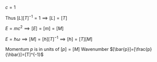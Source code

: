 ---
---

$c=1$

Thus $[L][T]^{-1}=1 \implies [L]=[T]$

$E=mc^2\implies[E]=[m]=[M]$

$E=\hbar \omega\implies [M]=[\hbar][T]^{-1}\implies [\hbar]=[T][M]$

Momentum $p$ is in units of $[p]=[M]$
Wavenumber $[\bar{p}]=[\frac{p}{\hbar}]=[T]^{-1}$


